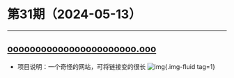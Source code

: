 # 第31期（2024-05-13）

---
## [ooooooooooooooooooooooo.ooo](https://ooooooooooooooooooooooo.ooo)
- 项目说明：一个奇怪的网站，可将链接变的很长
![img](https://mirror.ghproxy.com/https://raw.githubusercontent.com/xiaoxuan6/weekly/main/docs/static/images/2024-05-13/1715581629.png){.img-fluid tag=1}
